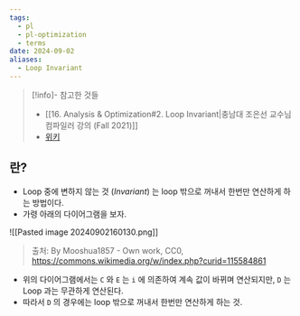 ```yaml
---
tags:
  - pl
  - pl-optimization
  - terms
date: 2024-09-02
aliases:
  - Loop Invariant
---
```

> [!info]- 참고한 것들
> - [[16. Analysis & Optimization#2. Loop Invariant|충남대 조은선 교수님 컴파일러 강의 (Fall 2021)]]
> - [위키](https://en.wikipedia.org/wiki/Loop-invariant_code_motion)

## 란?

- Loop 중에 변하지 않는 것 (*Invariant*) 는 loop 밖으로 꺼내서 한번만 연산하게 하는 방법이다.
- 가령 아래의 다이어그램을 보자.

![[Pasted image 20240902160130.png]]
> 출처: By Mooshua1857 - Own work, CC0, https://commons.wikimedia.org/w/index.php?curid=115584861

- 위의 다이어그램에서는 `C` 와 `E` 는 `i` 에 의존하여 계속 값이 바뀌며 연산되지만, `D` 는 Loop 과는 무관하게 연산된다.
- 따라서 `D` 의 경우에는 loop 밖으로 꺼내서 한번만 연산하게 하는 것.